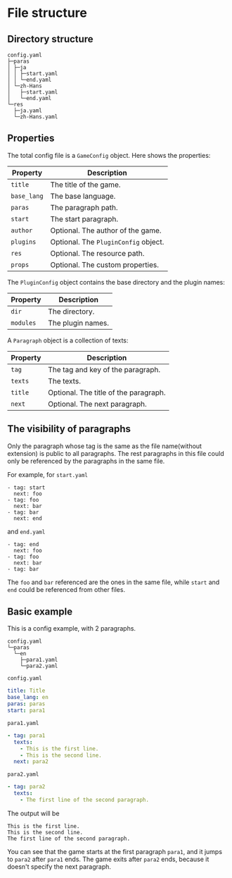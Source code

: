 # File structure

## Directory structure
``` ignore
config.yaml
├─paras
│ ├─ja
│ │ ├─start.yaml
│ │ └─end.yaml
│ └─zh-Hans
│   ├─start.yaml
│   └─end.yaml
└─res
  ├─ja.yaml
  └─zh-Hans.yaml
```

## Properties
The total config file is a `GameConfig` object.
Here shows the properties:

| Property    | Description                          |
| ----------- | ------------------------------------ |
| `title`     | The title of the game.               |
| `base_lang` | The base language.                   |
| `paras`     | The paragraph path.                  |
| `start`     | The start paragraph.                 |
| `author`    | Optional. The author of the game.    |
| `plugins`   | Optional. The `PluginConfig` object. |
| `res`       | Optional. The resource path.         |
| `props`     | Optional. The custom properties.     |

The `PluginConfig` object contains the base directory and the plugin names:

| Property  | Description       |
| --------- | ----------------- |
| `dir`     | The directory.    |
| `modules` | The plugin names. |

A `Paragraph` object is a collection of texts:

| Property | Description                           |
| -------- | ------------------------------------- |
| `tag`    | The tag and key of the paragraph.     |
| `texts`  | The texts.                            |
| `title`  | Optional. The title of the paragraph. |
| `next`   | Optional. The next paragraph.         |

## The visibility of paragraphs
Only the paragraph whose tag is the same as the file name(without extension) is public to all paragraphs.
The rest paragraphs in this file could only be referenced by the paragraphs in the same file.

For example, for `start.yaml`
``` ignore
- tag: start
  next: foo
- tag: foo
  next: bar
- tag: bar
  next: end
```
and `end.yaml`
``` ignore
- tag: end
  next: foo
- tag: foo
  next: bar
- tag: bar
```

The `foo` and `bar` referenced are the ones in the same file, while `start` and `end` could be referenced from other files.

## Basic example
This is a config example, with 2 paragraphs.
``` ignore
config.yaml
└─paras
  └─en
    ├─para1.yaml
    └─para2.yaml
```
`config.yaml`
``` yaml
title: Title
base_lang: en
paras: paras
start: para1
```
`para1.yaml`
``` yaml
- tag: para1
  texts:
    - This is the first line.
    - This is the second line.
  next: para2
```
`para2.yaml`
``` yaml
- tag: para2
  texts:
    - The first line of the second paragraph.
```
The output will be
``` ignore
This is the first line.
This is the second line.
The first line of the second paragraph.
```
You can see that the game starts at the first paragraph `para1`,
and it jumps to `para2` after `para1` ends.
The game exits after `para2` ends, because it doesn't specify the next paragraph.
